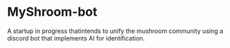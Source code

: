 # MyShroom-bot
A startup in progress thatintends to unify the mushroom community using a discord bot that implements AI for identification.
